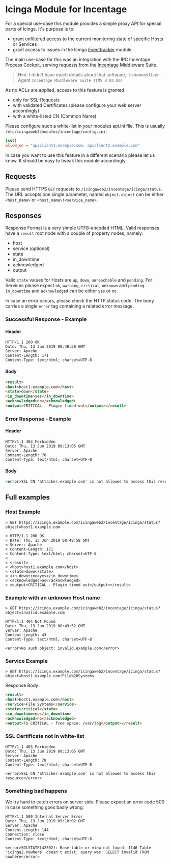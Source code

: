 Icinga Module for Incentage
===========================

For a special use-case this module provides a simple proxy API for special
parts of Icinga. It's purpose is to:

- grant unfiltered access to the current monitoring state of specific Hosts
  or Services
- grant access to issues in the Icinga [Eventtracker](https://github.com/Thomas-Gelf/icingaweb2-module-eventtracker)
  module

The main use-case for this was an integration with the IPC Incentage Process
Cockpit, serving requests from the [Incentage](https://www.incentage.com/)
Middleware Suite.

> Hint: I didn't have much details about that software, it showed User-Agent
> `Incentage Middleware Suite (IMS 8.03.00)`

As no ACLs are applied, access to this feature is granted:

* only for SSL-Requests
* with validated Certificates (please configure your web server accordingly)
* with a white-listed CN (Common Name)

Please configure such a white-list in your modules api.ini file. This is usually
`/etc/icingaweb2/modules/incentage/config.ini`:

```ini
[ssl]
allow_cn = "apiclient1.example.com, apiclient2.example.com"
```

In case you want to use this feature in a different scenario please let us know.
It should be easy to tweak this module accordingly.

Requests
--------

Please send HTTPS `GET` requests to `/icingaweb2/incentage/icinga/status`. The
URL accepts one single parameter, named `object`. `object` can be either
`<host_name>` or `<host_name>!<service_name>`.

Responses
---------

Response Format is a very simple UTF8-encoded HTML. Valid responses have a `result`
root node with a couple of property nodes, namely:

* host
* service (optional)
* state
* in_downtime
* acknowledged
* output

Valid `state` values for Hosts are `up`, `down`, `unreachable` and `pending`. For Services please expect `ok`, `warning`, `critical`, `unknown` and `pending`. `in_downtime` and `acknowledged` can be either `yes` or `no`.

In case an error occurs, please check the HTTP status code. The body carries a single `error` tag containing a related error message.

### Successful Response - Example

#### Header

```
HTTP/1.1 200 OK
Date: Thu, 13 Jun 2019 08:48:58 GMT
Server: Apache
Content-Length: 171
Content-Type: text/html; charset=UTF-8
```

#### Body

```html
<result>
<host>host1.example.com</host>
<state>down</state>
<in_downtime>yes</in_downtime>
<acknowledged>no</acknowledged>
<output>CRITICAL - Plugin timed out</output></result>
```

### Error Response - Example

#### Header

```
HTTP/1.1 403 Forbidden
Date: Thu, 13 Jun 2019 09:13:05 GMT
Server: Apache
Content-Length: 78
Content-Type: text/html; charset=UTF-8
```

#### Body

```html
<error>SSL CN 'attacker.example.com' is not allowed to access this resource</error>
```

Full examples
-------------

### Host Example

```
> GET https://icinga.example.com/icingaweb2/incentage/icinga/status?object=host1.example.com

< HTTP/1.1 200 OK
< Date: Thu, 13 Jun 2019 08:48:58 GMT
< Server: Apache
< Content-Length: 171
< Content-Type: text/html; charset=UTF-8
<
< <result>
< <host>host1.example.com</host>
< <state>down</state>
< <in_downtime>yes</in_downtime>
< <acknowledged>no</acknowledged>
< <output>CRITICAL - Plugin timed out</output></result>
```

### Example with an unknown Host name

```
> GET https://icinga.example.com/icingaweb2/incentage/icinga/status?object=invalid.example.com

HTTP/1.1 404 Not Found
Date: Thu, 13 Jun 2019 08:49:52 GMT
Server: Apache
Content-Length: 43
Content-Type: text/html; charset=UTF-8

<error>No such object: invalid.example.com</error>
```

### Service Example

```
> GET https://icinga.example.com/icingaweb2/incentage/icinga/status?object=host1.example.com!File%20Systems
```

Response Body:

```html
<result>
<host>host1.example.com</host>
<service>File Systems</service>
<state>critical</state>
<in_downtime>no</in_downtime>
<acknowledged>no</acknowledged>
<output>FS CRITICAL - free space: /var/log</output></result>
```


### SSL Certificate not in white-list

```
HTTP/1.1 403 Forbidden
Date: Thu, 13 Jun 2019 09:13:05 GMT
Server: Apache
Content-Length: 78
Content-Type: text/html; charset=UTF-8

<error>SSL CN 'attacker.example.com' is not allowed to access this resource</error>
```

### Something bad happens

We try hard to catch errors on server side. Please expect an error code 500 in case something goes badly wrong:

```
HTTP/1.1 500 Internal Server Error
Date: Thu, 13 Jun 2019 09:18:02 GMT
Server: Apache
Content-Length: 144
Connection: close
Content-Type: text/html; charset=UTF-8

<error>SQLSTATE[42S02]: Base table or view not found: 1146 Table 'icinga2.nowhere' doesn't exist, query was: SELECT invalid FROM nowhere</error>
```